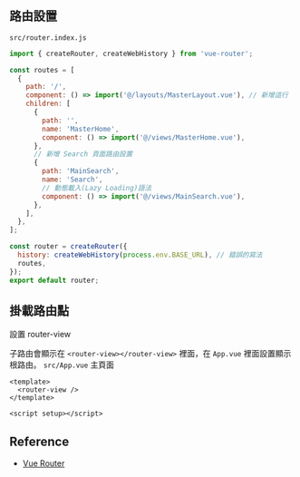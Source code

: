 ## 路由設置

`src/router.index.js`

```js
import { createRouter, createWebHistory } from 'vue-router';

const routes = [
  {
    path: '/',
    component: () => import('@/layouts/MasterLayout.vue'), // 新增這行
    children: [
      {
        path: '',
        name: 'MasterHome',
        component: () => import('@/views/MasterHome.vue'),
      },
      // 新增 Search 頁面路由設置
      {
        path: 'MainSearch',
        name: 'Search',
        // 動態載入(Lazy Loading)語法
        component: () => import('@/views/MainSearch.vue'),
      },
    ],
  },
];

const router = createRouter({
  history: createWebHistory(process.env.BASE_URL), // 錯誤的寫法
  routes,
});
export default router;
```

## 掛載路由點

設置 router-view

子路由會顯示在 `<router-view></router-view>` 裡面，在 `App.vue` 裡面設置顯示根路由。
`src/App.vue` 主頁面

```vue
<template>
  <router-view />
</template>

<script setup></script>
```

## Reference

- [Vue Router](https://router.vuejs.org/)
